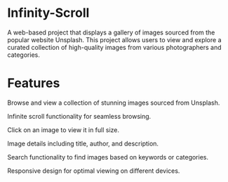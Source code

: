 # Infinity-Scroll
A web-based project that displays a gallery of images sourced from the popular website Unsplash. This project allows users to view and explore a curated collection of high-quality images from various photographers and categories.

# Features
  Browse and view a collection of stunning images sourced from Unsplash.

  Infinite scroll functionality for seamless browsing.

  Click on an image to view it in full size.

  Image details including title, author, and description.

  Search functionality to find images based on keywords or categories.

  Responsive design for optimal viewing on different devices.

